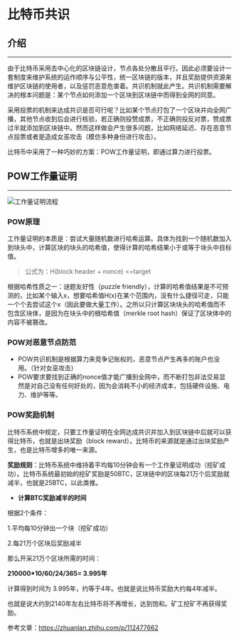 # 比特币共识

## 介绍

***

由于比特币采用去中心化的区块链设计，节点各处分散且平行。因此必须要设计一套制度来维护系统的运作顺序与公平性，统一区块链的版本，并且奖励提供资源来维护区块链的使用者，以及惩罚恶意危害着。共识机制就此产生。共识机制需要解决的根本问题是：某个节点如何添加一个区块到区块链中而得到全网的同意。

采用投票的机制来达成共识是否可行呢？比如某个节点打包了一个区块并向全网广播，其他节点收到后会进行核验，若正确则投赞成票，不正确则投反对票，赞成票过半就添加到区块链中。然而这样做会产生很多问题，比如网络延迟、存在恶意节点投票或者是造成女巫攻击（模仿多种身份进行攻击）。

比特币中采用了一种巧妙的方案：POW工作量证明，即通过算力进行投票。

## POW工作量证明

***

![工作量证明流程](/Users/mac/web3map/bitcoin/%E5%B7%A5%E4%BD%9C%E9%87%8F%E8%AF%81%E6%98%8E%E6%B5%81%E7%A8%8B.png)

### POW原理

工作量证明的本质是：尝试大量随机数进行哈希运算。具体为找到一个随机数加入到块头中，计算区块的块头的哈希值，使得计算的哈希结果小于或等于块头中目标值。

> 公式为：H(block header + nonce) <=target

根据哈希性质之一：谜题友好性（puzzle friendly），计算的哈希值结果是不可预测的，比如某个输入x，想要哈希值H(x)在某个范围内，没有什么捷径可走，只能一个个去尝试这个x（因此要做大量工作）。之所以只计算区块块头的哈希值而不包含区块体，是因为在块头中的根哈希值（merkle root hash）保证了区块体中的内容不被篡改。

### POW对恶意节点防范

* POW共识机制是根据算力来竞争记账权的，恶意节点产生再多的账户也没用。（针对女巫攻击）
* POW要求要找到正确的nonce值才能广播到全网中，而不断打包非法交易显然是对自己没有任何好处的，因为会消耗不小的经济成本，包括硬件设施、电力、维护等等。

### POW奖励机制

比特币系统中规定，只要工作量证明在全网达成共识并加入到区块链中后就可以获得比特币，也就是出块奖励（block reward）。比特币的来源就是通过出块奖励产生，也是比特币增多的唯一来源。

**奖励规则**：比特币系统中维持着平均每10分钟会有一个工作量证明成功（挖矿成功）。比特币系统最初始的挖矿奖励是50BTC，区块链中的区块每21万个后奖励就减半，也就是25BTC，以此类推。

- **计算BTC奖励减半的时间**

根据2个条件：

1.平均每10分钟出一个块（挖矿成功）

2.每21万个区块后奖励减半

那么开采21万个区块所需的时间：

**210000*10/60/24/365= 3.995年**

计算得到时间为 3.995年，约等于4年。也就是说比特币奖励大约每4年减半。

也就是说大约到2140年左右比特币将不再增长，达到饱和。矿工挖矿不再获得奖励。



参考文章：https://zhuanlan.zhihu.com/p/112477662

